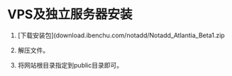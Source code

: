 # VPS及独立服务器安装

1. [下载安装包](download.ibenchu.com/notadd/Notadd_Atlantia_Beta1.zip

2. 解压文件。

3. 将网站根目录指定到public目录即可。

